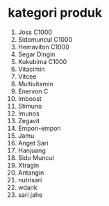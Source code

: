 # kategori produk

1. Joss C1000
1. Sidomuncul C1000
1. Hemaviton C1000
1. Segar Dingin
1. Kukubima C1000
1. Vitacimin
1. Vitcee
1. Multivitamin
1. Enervon C
1. Imboost
1. Stimuno
1. Imunos
1. Zegavit
1. Empon-empon
1. Jamu
1. Anget Sari
1. Hanjuang
1. Sido Muncul
1. Xtragin
1. Antangin
1. nutrisari
1. wdank
1. sari jahe